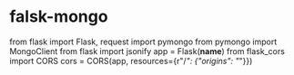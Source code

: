 # falsk-mongo

from flask import Flask, request
import pymongo
from pymongo import MongoClient
from flask import jsonify
app = Flask(__name__)
from flask_cors import CORS
cors = CORS(app, resources={r"/*": {"origins": "*"}})
